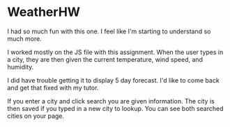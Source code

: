 # WeatherHW

I had so much fun with this one. I feel like I'm starting to understand so much more.

I worked mostly on the JS file with this assignment. When the user types in a city, they are then given the current temperature, wind speed, and humidity.

I did have trouble getting it to display 5 day forecast. I'd like to come back and get that fixed with my tutor.

If you enter a city and click search you are given information. The city is then saved if you typed in a new city to lookup. You can see both searched cities on your page.
